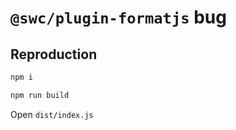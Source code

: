 # `@swc/plugin-formatjs` bug

## Reproduction

```bash
npm i

npm run build
```

Open `dist/index.js`
